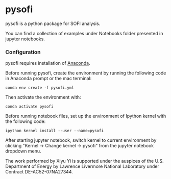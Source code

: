 # pysofi
pysofi is a python package for SOFI analysis.

You can find a collection of examples under Notebooks folder presented in jupyter notebooks.

### Configuration
pysofi requires installation of [Anaconda](https://docs.anaconda.com/anaconda/install/).

Before running pysofi, create the environment by running the following code in Anaconda prompt or the mac terminal:

`conda env create -f pysofi.yml`

Then activate the environment with:

`conda activate pysofi`

Before running notebook files, set up the environment of Ipython kernel with the following code:

`ipython kernel install --user --name=pysofi`

After starting jupyter notebook, switch kernel to current environment by clicking "Kernel -> Change kernel -> pysofi" from the jupyter notebook dropdown menu.

The work performed by Xiyu Yi is supported under the auspices of the U.S. Department of Energy by Lawrence Livermore National Laboratory under Contract DE-AC52-07NA27344.   
